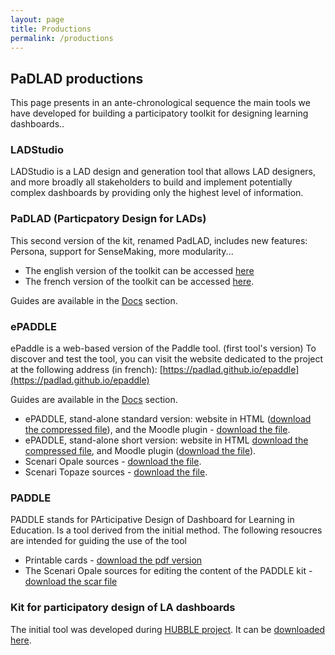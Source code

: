 ```yaml
---
layout: page
title: Productions
permalink: /productions
---
```

## PaDLAD productions
This page presents in an ante-chronological sequence the main tools we have developed for building a participatory toolkit for designing learning dashboards..
### LADStudio
LADStudio is a LAD design and generation tool that allows LAD designers, and more broadly all stakeholders to build and implement potentially complex dashboards by providing only the highest level of information.

### PaDLAD (Particpatory Design for LADs)
This second version of the kit, renamed PadLAD, includes new features: Persona, support for SenseMaking, more modularity...

* The english version of the toolkit can be accessed [here](/assets/PaDLAD_KIT/PaDLAD_KIT_en.pdf)
* The french version of the toolkit can be accessed [here](/assets/PaDLAD_KIT/PaDLAD_KIT_fr.pdf).

Guides are available in the [Docs](/docs) section.

### ePADDLE
ePaddle is a web-based version of the Paddle tool. (first tool's version)
To discover and test the tool, you can visit the website dedicated to the project at the following address (in french):
[https://padlad.github.io/epaddle](https://padlad.github.io/epaddle)

Guides are available in the [Docs](/docs) section.

- ePADDLE, stand-alone standard version:  website in HTML ([download the compressed file](/assets/ePADDLE_Numerique/ePADDLE_gen_mirageW.zip)), and  the Moodle plugin - [download the file](/assets/ePADDLE_Numerique/ePADDLE_ExportMoodle_gen_mirageSMoodle.zip).
- ePADDLE, stand-alone short version: website in HTML [download the compressed file](/assets/ePADDLE_Numerique/ePADDLE_court_gen_mirageW.zip), and Moodle plugin ([download the file](/assets/ePADDLE_Numerique/ePADDLE_court_ExportMoodle_gen_mirageSMoodle.zip)).
- Scenari Opale sources - [download the file](/assets/ePADDLE_Numerique/ePADDLE_Numerique_Opale.scar).
- Scenari Topaze sources - [download the file](/assets/ePADDLE_Numerique/ePADDLE_Topaze_2021-4-9.scar).

### PADDLE
PADDLE stands for PArticipative Design of Dashboard for Learning in Education. Is a tool derived from the initial method. The following resoucres are intended for guiding the use of the tool
- Printable cards  - [download the pdf version](/assets/PADDLE_Print/Paddle_AllCards_Janvier2020.pdf)
- The Scenari Opale sources for editing the content of the PADDLE kit - [download the scar file](/assets/PADDLE_Print/PADDLE_Print_SourcesOpale.scar)


### Kit for participatory design of LA dashboards
The initial tool was developed during [HUBBLE project](http://hubblelearn.imag.fr/?lang=fr). It can be [downloaded here](/assets/KitConceptionTB.zip).  
